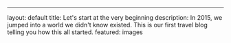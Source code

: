 ---
layout: default
title: Let's start at the very beginning
description: In 2015, we jumped into a world we didn't know existed. This is our first travel blog telling you how this all started.
featured: images

